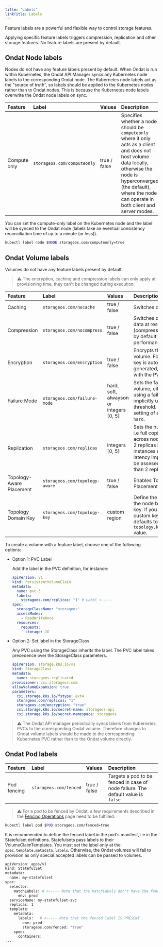 ```yaml
---
title: "Labels"
linkTitle: Labels
---
```


Feature labels are a powerful and flexible way to control storage features.

Applying specific feature labels triggers compression, replication and other
storage features. No feature labels are present by default.

## Ondat Node labels

Nodes do not have any feature labels present by default.  When Ondat is run
within Kubernetes, the Ondat API Manager syncs any Kubernetes node labels
to the corresponding Ondat node. The Kubernetes node labels act as the
"source of truth", so labels should be applied to the Kubernetes nodes rather
than to Ondat nodes. This is because the Kubernetes node labels overwrite
the Ondat node labels on sync.

| Feature        | Label                         | Values                               | Description                    |
| :------------- | :---------------------------- | :----------------------------------- | :----------------------------- |
| Compute only   | `storageos.com/computeonly`   | true / false                         | Specifies whether a node should be `computeonly` where it only acts as a client and does not host volume data locally, otherwise the node is hyperconverged (the default), where the node can operate in both client and server modes. |

You can set the compute-only label on the Kubernetes node and the label will be
synced to the Ondat node (labels take an eventual consistency reconciliation
time of up to a minute (or less)).

```bash
kubectl label node $NODE storageos.com/computeonly=true
```

## Ondat Volume labels

Volumes do not have any feature labels present by default.

> ⚠️ The encryption, caching and compression labels can only apply
> at provisioning time, they can't be changed during execution.

| Feature             | Label                               | Values                                  | Description                                                                                                                                  |
| :------------------ | :---------------------------------- | :-----------------------------------    | :------------------------------------------------------------------------------------------------------------------------------------------- |
| Caching             | `storageos.com/nocache`             | true / false                            | Switches off caching.                                                                                                                        |
| Compression         | `storageos.com/nocompress`          | true / false                            | Switches off compression of data at rest and in transit (compression is not enabled by default to maximise performance).                                                                                     |
| Encryption          | `storageos.com/encryption`          | true / false                            | Encrypts the contents of the volume. For each volume, a key is automatically generated, stored, and linked with the PVC.                     |
| Failure Mode        | `storageos.com/failure-mode`        | hard, soft, alwayson or integers [0, 5] | Sets the failure mode for a volume, either explicitly using a failure mode or implicitly using a replica threshold. The default setting of a failure mode is `hard`.                         |
| Replication         | `storageos.com/replicas`            | integers [0, 5]                         | Sets the number of replicas i.e full copies of the data across nodes. Typically 1 or 2 replicas is sufficient (2 or 3 instances of the data); latency implications need to be assesed when using more than 2 replicas.  |
| Topology-Aware Placement | `storageos.com/topology-aware` | true / false  | Enables Topology-Aware Placement |
| Topology Domain Key      | `storageos.com/topology-key`   | custom region | Define the failure domain for the node by using a custom key. If you don't define a custom key, the label defaults to the `topology.kubernetes.io/zone` value. |

To create a volume with a feature label, choose one of the following options:

- Option 1: PVC Label

    Add the label in the PVC definition, for instance:

    ```yaml
    apiVersion: v1
    kind: PersistentVolumeClaim
    metadata:
      name: pvc-3
      labels:
        storageos.com/replicas: "1" # Label <-----
    spec:
      storageClassName: "storageos"
      accessModes:
        - ReadWriteOnce
      resources:
        requests:
          storage: 1G
    ```

- Option 2: Set label in the StorageClass

    Any PVC using the StorageClass inherits the label. The PVC label takes
    precedence over the StorageClass parameters.

    ```yaml
    apiVersion: storage.k8s.io/v1
    kind: StorageClass
    metadata:
      name: storageos-replicated
    provisioner: csi.storageos.com
    allowVolumeExpansion: true
    parameters:
      csi.storage.k8s.io/fstype: ext4
      storageos.com/replicas: "1"
      storageos.com/encryption: "true"
      csi.storage.k8s.io/secret-name: storageos-api
      csi.storage.k8s.io/secret-namespace: storageos
    ```

> ⚠️ The Ondat API manager periodically syncs labels from Kubernetes PVCs
> to the corresponding Ondat volume. Therefore changes to Ondat volume
> labels should be made to the corresponding Kubernetes PVC rather than to the
> Ondat volume directly.

## Ondat Pod labels

| Feature        | Label                         | Values                               | Description                    |
| :------------- | :---------------------------- | :----------------------------------- | :----------------------------- |
| Pod fencing   | `storageos.com/fenced`         | true / false                         | Targets a pod to be fenced in case of node failure. The default value is `false` |

> ⚠️ For a pod to be fenced by Ondat, a few requirements described in the
> [Fencing Operations](/docs/operations/fencing) page need to be fulfilled.

```bash
kubectl label pod $POD storageos.com/fenced=true
```

It is recommended to define the fenced label in the pod's manifest, i.e in the
Statefulset definitions. Statefulsets pass labels to their
VolumeClaimTemplates. You must set the label only at the
`spec.template.metadata.labels`. Otherwise, the Ondat volumes will fail to
provision as only special accepted labels can be passed to volumes.

```bash
apiVersion: apps/v1
kind: StatefulSet
metadata:
  name: my-statefulset
spec:
  selector:
    matchLabels: # <----- Note that the matchLabels don't have the fenced label
      env: prod
  serviceName: my-statefulset-svc
  replicas: 1
  template:
    metadata:
      labels:   # <----- Note that the fenced label IS PRESENT
        env: prod
        storageos.com/fenced: "true"
    spec:
      containers:
...
```
